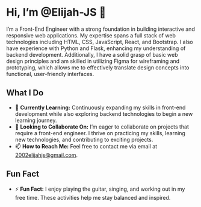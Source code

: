
# Hi, I’m @Elijah-JS 👋

I’m a Front-End Engineer with a strong foundation in building interactive and responsive web applications. My expertise spans a full stack of web technologies including HTML, CSS, JavaScript, React, and Bootstrap. I also have experience with Python and Flask, enhancing my understanding of backend development. Additionally, I have a solid grasp of basic web design principles and am skilled in utilizing Figma for wireframing and prototyping, which allows me to effectively translate design concepts into functional, user-friendly interfaces.

## What I Do

- 🌱 **Currently Learning:** Continuously expanding my skills in front-end development while also exploring backend technologies to begin a new learning journey.
- 💞️ **Looking to Collaborate On:** I’m eager to collaborate on projects that require a front-end engineer. I thrive on practicing my skills, learning new technologies, and contributing to exciting projects.
- 📫 **How to Reach Me:** Feel free to contact me via email at [2002elijahjs@gmail.com](mailto:2002elijahjs@gmail.com).

## Fun Fact

- ⚡ **Fun Fact:** I enjoy playing the guitar, singing, and working out in my free time. These activities help me stay balanced and inspired.

